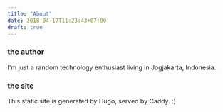 ```yaml
---
title: "About"
date: 2018-04-17T11:23:43+07:00
draft: true
---
```



### the author

I'm just a random technology enthusiast living in Jogjakarta, Indonesia.

### the site

This static site is generated by Hugo, served by Caddy. :)
